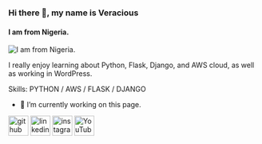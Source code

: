 ### Hi there 👋, my name is Veracious
#### I am from Nigeria.
![I am from Nigeria.](https://arturssmirnovs.github.io/github-profile-readme-generator/images/banner.png)

I really enjoy learning about Python, Flask, Django, and AWS cloud, as well as working in WordPress.

Skills: PYTHON / AWS / FLASK / DJANGO

- 🔭 I’m currently working on this page. 


[<img src='https://cdn.jsdelivr.net/npm/simple-icons@3.0.1/icons/github.svg' alt='github' height='40'>](https://github.com/veracious123)  [<img src='https://cdn.jsdelivr.net/npm/simple-icons@3.0.1/icons/linkedin.svg' alt='linkedin' height='40'>](https://www.linkedin.com/in/https://www.linkedin.com/in/vera-ehigbochie-78791b165?lipi=urn%3Ali%3Apage%3Ad_flagship3_profile_view_base_contact_details%3BptZQACLkQJytuB7TF4vsGQ%3D%3D/)  [<img src='https://cdn.jsdelivr.net/npm/simple-icons@3.0.1/icons/instagram.svg' alt='instagram' height='40'>](https://www.instagram.com/https://www.instagram.com/veraehigbochie//)  [<img src='https://cdn.jsdelivr.net/npm/simple-icons@3.0.1/icons/youtube.svg' alt='YouTube' height='40'>](https://www.youtube.com/channel/https://www.youtube.com/channel/UCBaINPQcIaJ1I72dYr3F2Zw)  


